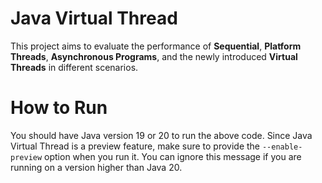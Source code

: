 # Java Virtual Thread

This project aims to evaluate the performance of **Sequential**, **Platform Threads**, **Asynchronous Programs**, and the newly introduced **Virtual Threads** in different scenarios.

# How to Run

You should have Java version 19 or 20 to run the above code. Since Java Virtual Thread is a preview feature, make sure to provide the `--enable-preview`    option when you run it. You can ignore this message if you are running on a version higher than Java 20.
